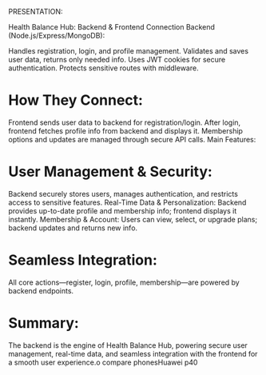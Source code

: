 PRESENTATION:

Health Balance Hub: Backend & Frontend Connection
Backend (Node.js/Express/MongoDB):

Handles registration, login, and profile management.
Validates and saves user data, returns only needed info.
Uses JWT cookies for secure authentication.
Protects sensitive routes with middleware.

# How They Connect:
Frontend sends user data to backend for registration/login.
After login, frontend fetches profile info from backend and displays it.
Membership options and updates are managed through secure API calls.
Main Features:

# User Management & Security:
Backend securely stores users, manages authentication, and restricts access to sensitive features.
Real-Time Data & Personalization:
Backend provides up-to-date profile and membership info; frontend displays it instantly.
Membership & Account:
Users can view, select, or upgrade plans; backend updates and returns new info.


# Seamless Integration:
All core actions—register, login, profile, membership—are powered by backend endpoints.

# Summary:
The backend is the engine of Health Balance Hub, powering secure user management, real-time data, and seamless integration with the frontend for a smooth user experience.o compare phonesHuawei p40